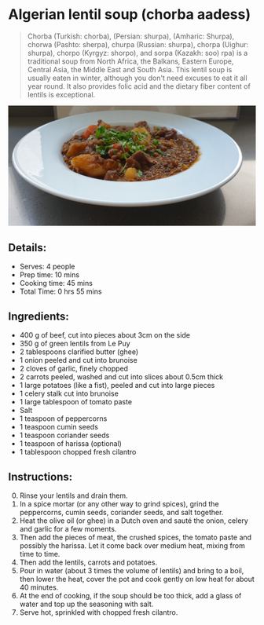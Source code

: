 # Algerian lentil soup (chorba aadess)

> Chorba (Turkish: chorba), (Persian: shurpa), (Amharic: Shurpa), chorwa (Pashto: sherpa), churpa (Russian: shurpa), chorpa (Uighur: shurpa), chorpo (Kyrgyz: shorpo), and sorpa (Kazakh: soo) rpa) is a traditional soup from North Africa, the Balkans, Eastern Europe, Central Asia, the Middle East and South Asia. This lentil soup is usually eaten in winter, although you don't need excuses to eat it all year round. It also provides folic acid and the dietary fiber content of lentils is exceptional.

![Algerian lentil soup](https://github.com/anamorph/recettes/blob/master/photos/fr-soupe-aux-lentilles-algerienne-01.jpg?raw=true)

## Details:
* Serves: 4 people
* Prep time: 10 mins
* Cooking time: 45 mins
* Total Time: 0 hrs 55 mins

## Ingredients:
* 400 g of beef, cut into pieces about 3cm on the side
* 350 g of green lentils from Le Puy
* 2 tablespoons clarified butter (ghee)
* 1 onion peeled and cut into brunoise
* 2 cloves of garlic, finely chopped
* 2 carrots peeled, washed and cut into slices about 0.5cm thick
* 1 large potatoes (like a fist), peeled and cut into large pieces
* 1 celery stalk cut into brunoise
* 1 large tablespoon of tomato paste
* Salt
* 1 teaspoon of peppercorns
* 1 teaspoon cumin seeds
* 1 teaspoon coriander seeds
* 1 teaspoon of harissa (optional)
* 1 tablespoon chopped fresh cilantro

## Instructions:
0. Rinse your lentils and drain them.
1. In a spice mortar (or any other way to grind spices), grind the peppercorns, cumin seeds, coriander seeds, and salt together.
2. Heat the olive oil (or ghee) in a Dutch oven and sauté the onion, celery and garlic for a few moments.
3. Then add the pieces of meat, the crushed spices, the tomato paste and possibly the harissa. Let it come back over medium heat, mixing from time to time.
4. Then add the lentils, carrots and potatoes.
5. Pour in water (about 3 times the volume of lentils) and bring to a boil, then lower the heat, cover the pot and cook gently on low heat for about 40 minutes.
6. At the end of cooking, if the soup should be too thick, add a glass of water and top up the seasoning with salt.
7. Serve hot, sprinkled with chopped fresh cilantro.
